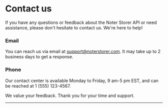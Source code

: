 # Contact us

If you have any questions or feedback about the Noter Storer API or need assistance, please don't hesitate to contact us. We're here to help!

### Email
You can reach us via email at support@noterstorer.com. It may take up to 2 business days to get a response.

### Phone

Our contact center is available Monday to Friday, 9 am-5 pm EST, and can be reached at 1 (555) 123-4567.

We value your feedback. Thank you for your time and support. 












___
